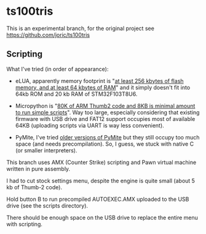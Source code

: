 ts100tris
=========

This is an experimental branch, for the original project see https://github.com/joric/ts100tris

Scripting
---------

What I've tried (in order of appearance):

* eLUA, apparently memory footprint is "[at least 256 kbytes of flash memory, and at least 64 kbytes of RAM](http://www.electronicdesign.com/dev-tools/running-embedded-lua-microcontrollers)" and it simply doesn't fit into 64kb ROM and 20 kb RAM of STM32F103T8U6.

* Micropython is "[80K of ARM Thumb2 code and 8KB is minimal amount to run simple scripts](https://github.com/micropython/micropython/wiki/FAQ)". Way too large, especially considering that existing firmware with USB drive and FAT12 support occupies most of available 64KB (uploading scripts via UART is way less convenient).

* PyMite, I've tried [older versions of PyMite](https://code.google.com/archive/p/python-on-a-chip/downloads) but they still occupy too much space (and needs precompilation). So, I guess, we stuck with native C (or smaller interpreters).

This branch uses AMX (Counter Strike) scripting and Pawn virtual machine written in pure assembly.

I had to cut stock settings menu, despite the engine is quite small (about 5 kb of Thumb-2 code).

Hold button B to run precompiled AUTOEXEC.AMX uploaded to the USB drive (see the scripts directory).

There should be enough space on the USB drive to replace the entire menu with scripting.

